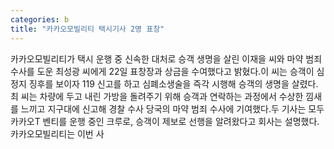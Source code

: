 ```yaml
---
categories: b
title: "카카오모빌리티 택시기사 2명 표창"
---
```

카카오모빌리티가 택시 운행 중 신속한 대처로 승객 생명을 살린 이재을 씨와 마약 범죄 수사를 도운 최성광 씨에게 22일 표창장과 상금을 수여했다고 밝혔다.이 씨는 승객이 심정지 징후를 보이자 119 신고를 하고 심폐소생술을 즉각 시행해 승객의 생명을 살렸다.최 씨는 차량에 두고 내린 가방을 돌려주기 위해 승객과 연락하는 과정에서 수상한 낌새를 느끼고 지구대에 신고해 경찰 수사 당국의 마약 범죄 수사에 기여했다.두 기사는 모두 카카오T 벤티를 운행 중인 크루로, 승객이 제보로 선행을 알려왔다고 회사는 설명했다.카카오모빌리티는 이번 사